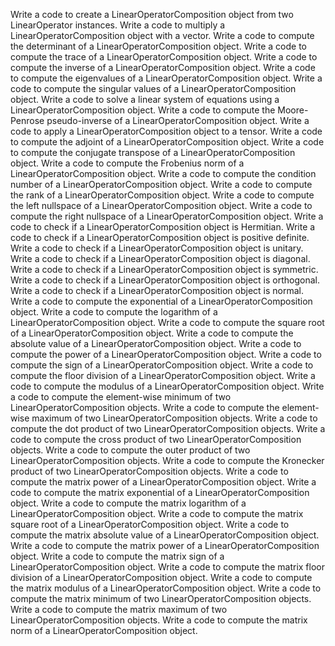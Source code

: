 Write a code to create a LinearOperatorComposition object from two LinearOperator instances.
Write a code to multiply a LinearOperatorComposition object with a vector.
Write a code to compute the determinant of a LinearOperatorComposition object.
Write a code to compute the trace of a LinearOperatorComposition object.
Write a code to compute the inverse of a LinearOperatorComposition object.
Write a code to compute the eigenvalues of a LinearOperatorComposition object.
Write a code to compute the singular values of a LinearOperatorComposition object.
Write a code to solve a linear system of equations using a LinearOperatorComposition object.
Write a code to compute the Moore-Penrose pseudo-inverse of a LinearOperatorComposition object.
Write a code to apply a LinearOperatorComposition object to a tensor.
Write a code to compute the adjoint of a LinearOperatorComposition object.
Write a code to compute the conjugate transpose of a LinearOperatorComposition object.
Write a code to compute the Frobenius norm of a LinearOperatorComposition object.
Write a code to compute the condition number of a LinearOperatorComposition object.
Write a code to compute the rank of a LinearOperatorComposition object.
Write a code to compute the left nullspace of a LinearOperatorComposition object.
Write a code to compute the right nullspace of a LinearOperatorComposition object.
Write a code to check if a LinearOperatorComposition object is Hermitian.
Write a code to check if a LinearOperatorComposition object is positive definite.
Write a code to check if a LinearOperatorComposition object is unitary.
Write a code to check if a LinearOperatorComposition object is diagonal.
Write a code to check if a LinearOperatorComposition object is symmetric.
Write a code to check if a LinearOperatorComposition object is orthogonal.
Write a code to check if a LinearOperatorComposition object is normal.
Write a code to compute the exponential of a LinearOperatorComposition object.
Write a code to compute the logarithm of a LinearOperatorComposition object.
Write a code to compute the square root of a LinearOperatorComposition object.
Write a code to compute the absolute value of a LinearOperatorComposition object.
Write a code to compute the power of a LinearOperatorComposition object.
Write a code to compute the sign of a LinearOperatorComposition object.
Write a code to compute the floor division of a LinearOperatorComposition object.
Write a code to compute the modulus of a LinearOperatorComposition object.
Write a code to compute the element-wise minimum of two LinearOperatorComposition objects.
Write a code to compute the element-wise maximum of two LinearOperatorComposition objects.
Write a code to compute the dot product of two LinearOperatorComposition objects.
Write a code to compute the cross product of two LinearOperatorComposition objects.
Write a code to compute the outer product of two LinearOperatorComposition objects.
Write a code to compute the Kronecker product of two LinearOperatorComposition objects.
Write a code to compute the matrix power of a LinearOperatorComposition object.
Write a code to compute the matrix exponential of a LinearOperatorComposition object.
Write a code to compute the matrix logarithm of a LinearOperatorComposition object.
Write a code to compute the matrix square root of a LinearOperatorComposition object.
Write a code to compute the matrix absolute value of a LinearOperatorComposition object.
Write a code to compute the matrix power of a LinearOperatorComposition object.
Write a code to compute the matrix sign of a LinearOperatorComposition object.
Write a code to compute the matrix floor division of a LinearOperatorComposition object.
Write a code to compute the matrix modulus of a LinearOperatorComposition object.
Write a code to compute the matrix minimum of two LinearOperatorComposition objects.
Write a code to compute the matrix maximum of two LinearOperatorComposition objects.
Write a code to compute the matrix norm of a LinearOperatorComposition object.
